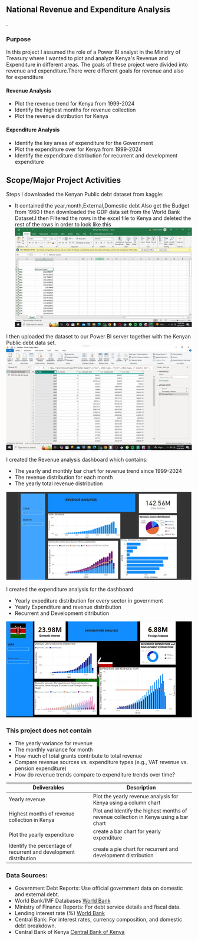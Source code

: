 ## National Revenue and Expenditure Analysis
.
### Purpose
In this project I assumed the role of a Power BI analyst in the Ministry of Treasury where I wanted to plot and analyze Kenya's Revenue and Expenditure in different areas. The goals of these project were divided into revenue and expenditure.There were different goals for revenue and also for expenditure

#### Revenue Analysis
- Plot the revenue trend for Kenya from 1999-2024
- Identify the highest months for revenue collection
- Plot the revenue distribution for Kenya

#### Expenditure Analysis
- Identify the key areas of expenditure for the Government
- Plot the expenditure over for Kenya from 1999-2024
- Identify the expenditure distribution for recurrent and development expenditure

## Scope/Major Project Activities
Steps
I downloaded the Kenyan Public debt dataset from kaggle:
- It contained the year,month,External,Domestic debt
Also get the Budget from 1960
I then downloaded the GDP data set from the World Bank Dataset.I then Filtered the rows in the excel file to Kenya and deleted the rest of the rows in order to look like this
![alt text](https://github.com/JORDANGAMBA99/Power-BI-projects/blob/c24837c57d7f2bcc1f35350eb81e19a097b60180/Kenya%20Debt%20Dashboard/GDP%20Screenshot%20Kenya.jpg)

I then uploaded the dataset to our Power BI server together with the Kenyan Public debt data set.
![alt text](https://github.com/JORDANGAMBA99/Power-BI-projects/blob/cba1e9dbaca98753d61d5cebabfbdba9b94f0987/Kenya%20Debt%20Dashboard/Both%20of%20the%20dataset%20in%20the%20Power%20BI%20server.jpg)

I created the Revenue analysis dashboard which contains:
- The yearly and monthly bar chart for revenue trend since 1999-2024
- The revenue distribution for each month
- The yearly total revenue distribution

![alt text](https://github.com/JORDANGAMBA99/Power-BI-projects/blob/d0e18d76c29cb60c9d5ce1a66693f39361312490/Kenya%20Debt%20Dashboard/Revenue%20Analysis%20Dashboard.jpg)

I created the expenditure analysis for the dashboard
- Yearly expediture distribution for every sector in government
- Yearly Expenditure and revenue distribution
- Recurrent and Development ditribution

![alt text](https://github.com/JORDANGAMBA99/Power-BI-projects/blob/d0e18d76c29cb60c9d5ce1a66693f39361312490/Kenya%20Debt%20Dashboard/Expenditure%20analysis.jpg)

### This project does not contain
- The yearly variance for revenue
- The monthly variance for month
- How much of total grants contribute to total revenue
- Compare revenue sources vs. expenditure types (e.g., VAT revenue vs. pension expenditure)
- How do revenue trends compare to expenditure trends over time?

| Deliverables | Description |
| -------- | ------- |
|Yearly revenue | Plot the yearly revenue analysis for Kenya using a column chart|
| Highest months of revenue collection in Kenya| Plot and Identify the highest months of revenue collection in Kenya using a bar chart|
| Plot the yearly expenditure | create a bar chart for yearly expenditure |
| Identify the percentage of recurrent and development distribution | create a pie chart for recurrent and development distribution|




### Data Sources:
- Government Debt Reports: Use official government data on domestic and external debt.
- World Bank/IMF Databases [World Bank](https://data.worldbank.org/indicator/NY.GDP.PCAP.CD?locations=KE)
- Ministry of Finance Reports: For debt service details and fiscal data.
- Lending interest rate (%) [World Bank](https://data.worldbank.org/indicator/FR.INR.LEND?locations=KE&most_recent_year_desc=true)
- Central Bank: For interest rates, currency composition, and domestic debt breakdown.
- Central Bank of Kenya [Central Bank of Kenya](https://www.centralbank.go.ke/statistics/government-finance-statistics/)
